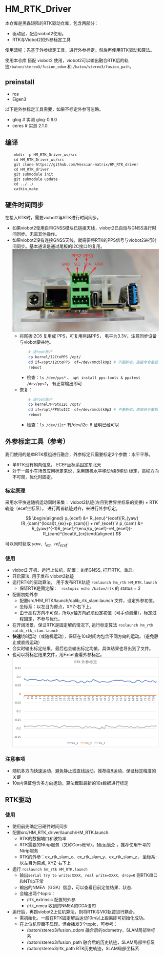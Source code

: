 # HM_RTK_Driver
本仓库是黑森矩阵的RTK驱动仓库，包含两部分：
- 驱动层，配合viobot2使用。
- RTK与Viobot2的外参标定工具

使用流程：先基于外参标定工具，进行外参标定。然后再使用RTK驱动和算法。

使用本仓库 搭配 viobot2 使用，viobot2可以输出融合RTK后的轨迹`/baton/stereo3/fusion_odom` 和 `/baton/stereo3/fusion_path`。

## preinstall
- ros 
- Eigen3
  
以下是外参标定工具需要，如果不标定外参可忽略。 
- glog  # 实测 glog-0.6.0
- ceres # 实测 2.1.0

## 编译
```
    mkdir -p HM_RTK_Driver_ws/src
    cd HM_RTK_Driver_ws/src
    git clone https://github.com/Hessian-matrix/HM_RTK_driver
    cd HM_RTK_driver
    git submodule init
    git submodule update
    cd ../../
    catkin_make
```

## 硬件时间同步
在接入RTK时，需要viobot2与RTK进行时间同步。
- 如果viobot2使用自带GNSS模块已链接天线，viobot2已自动与GNSS进行时间同步。无需其他操作。
- 如果viobot2没有连接GNSS天线，就需要将RTK的PPS信号与viobot2进行时间同步。基本通讯是通过尾板的I2C接口的复用。
  ![alt text](assets/I2C_PPS_define.png)
  - 将尾板I2C6 复用成 PPS，可复用两路PPS， 电平为3.3V，注意同步设备与viobot要共地。
    ``` bash
        # 进root账户
        cp kernel/I2CtoPPS /opt/
        dd if=/opt/I2CtoPPS  of=/dev/mmcblk0p3 # 不要断电，直接命令重启
        reboot
    ```
    - 检查：`ls /dev/pps*` 、 `apt install pps-tools & ppstest /dev/pps2`， 有正常输出即可
  - 恢复：
    ``` bash
        # 进root账户
        cp kernel/PPStoI2C /opt/
        dd if=/opt/PPStoI2C  of=/dev/mmcblk0p3 # 不要断电，直接命令重启
        reboot
    ```
    - 检查：`ls /dev/i2c*` 有/dev/i2c-6 证明已经可以

## 外参标定工具（参考）
我们使用的是单RTK模组进行融合，外参标定只需要标定2个参数：水平平移。
- 单RTK没有朝向信息， ECEF坐标系固定东北天
- 对于一般小车场景应用标定来说，采用随机水平移动/绕8移动 标定，高程方向不可观，优化时固定。

### 标定原理
采用水平快速随机运动同时采集： viobot2轨迹(左目到世界坐标系的变换) + RTK轨迹（ecef坐标系）， 进行两者轨迹对齐，来进行外参标定。

$$
    \begin{aligned} p_{ecef} &= R_{enu}^{ecef}[R_{yaw}(R_{cam}^{local}t_{ex}+p_{cam})] + ref_{ecef} \\ 
    p_{cam} &= R_{yaw}^{-1}R_{ecef}^{enu}(p_{ecef}-ref_{ecef})-R_{cam}^{local}t_{ex}\end{aligned}
$$


可以同时获取 $yaw、t_{ex}、ref_{ecef}$

### 使用
- viobot2 开机，运行上位机，配置：关闭GNSS, 打开RTK，重启。
- 开启算法, 用于发布 viobot2轨迹
- 运行RTK的驱动算法， 用于发布RTK轨迹
    ` roslaunch hm_rtk HM_RTK.launch `
    - 保证RTK是固定解：
      ` rostopic echo /baton/rtk` 的 status = 2
- 配置初始外参
  - 配置src/HM_RTK/launch/calib_rtk_slam.launch 文件，设定外参初值。
  - 坐标系：以左目为原点，XYZ-右下上。
  - 由于高程方向不可观，所以y轴方向必须设定初值（可手动测量），标定过程固定，不参与优化。
- 在开阔场景，保证RTK是固定解的情况下, 运行标定算法
  ` roslaunch hm_rtk calib_rtk_slam.launch `
- **快速**绕8运动（或随机运动），保证在10s时间内包含不同方向的运动。（避免静止或直线运动）
- 会实时输出标定结果，最后也会输出标定均值，具体结果也导出到了文件。
- 也可以将标定结果文件，用Excel查看外参标定。
![alt text](assets/rtk_ex_excel.png)

### 注意事项

- 随机多方向快速运动，避免静止或直线运动。推荐绕8运动，保证标定精度的关键
- 10s内保证包含多方向运动，算法截取最新的10s数据进行标定


## RTK驱动

### 使用
- 使用前先确定已硬件时间同步
- 配置src/HM_RTK_driver/launch/HM_RTK.launch
  - RTK的数据端口和波特率
  - RTK需要的Ntrip服务（又称Cors账号）。[Ntrip简介](https://blog.csdn.net/weixin_46014563/article/details/120450726) ，推荐使用千寻的Ntrip服务
  - RTK的外参：ex_rtk_slam_x、ex_rtk_slam_y、ex_rtk_slam_z， 坐标系: 以左目为原点, XYZ-右下上
- 运行 ` roslaunch hm_rtk HM_RTK.launch `
  - 输出`serial try to write:XXXX, real write=XXXX, drop=0` 则RTK串口和NTrip正常
  - 输出的NMEA（GGA）信息，可以查看目前定位结果、状态.
  - 会输出两个topic：
    - /rtk_extrinsic 配置的外参
    - /rtk_nmea      收到的NMEA的GGA语句
- 运行后，再跑viobot2上位机算法，则将RTK与VIO轨迹进行耦合。
  - 需初始化，一般在RTK固定解后运动10m以上距离即可初始化成功。
  - 在上位机界面不显现。但会播发3个topic，可参考：
    - /baton/stereo3/fusion_odom  融合后的odometry，SLAM局部坐标系
    - /baton/stereo3/fusion_path  融合后的历史轨迹，SLAM局部坐标系
    - /baton/stereo3/rtk_path     RTK历史轨迹，SLAM局部坐标系
